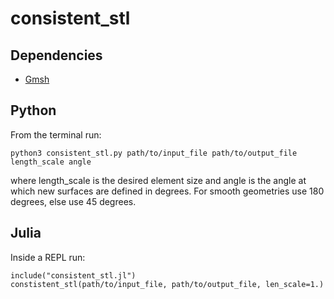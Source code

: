 # consistent_stl

## Dependencies
- [Gmsh](https://gmsh.info/#Download)

## Python
From the terminal run:

`python3 consistent_stl.py path/to/input_file path/to/output_file length_scale angle`

where length_scale is the desired element size and angle is the angle at which new surfaces are defined in degrees. For smooth geometries use 180 degrees, else use 45 degrees. 

## Julia
Inside a REPL run:

```
include("consistent_stl.jl")
constistent_stl(path/to/input_file, path/to/output_file, len_scale=1.)
```

